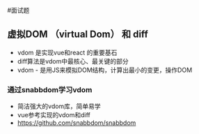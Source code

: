 #面试题 

## 虚拟DOM （virtual Dom） 和 diff

- vdom 是实现vue和react 的重要基石
- diff算法是vdom中最核心、最关键的部分
- vdom - 是用JS来模拟DOM结构，计算出最小的变更，操作DOM


### 通过snabbdom学习vdom

- 简洁强大的vdom库，简单易学
- vue参考实现的vdom和diff
- https://github.com/snabbdom/snabbdom


